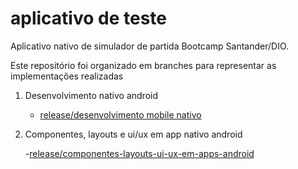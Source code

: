 # aplicativo de teste

Aplicativo nativo de simulador de partida Bootcamp Santander/DIO.

Este repositório foi organizado em branches para representar as implementações realizadas

1. Desenvolvimento nativo android
      - [release/desenvolvimento mobile nativo](https://github.com/rmlo/app-Test/tree/release/desenvolvimento-mobile-nativo)
 
2. Componentes, layouts e ui/ux em app nativo android
      
      -[release/componentes-layouts-ui-ux-em-apps-android](https://github.com/rmlo/app-Test/tree/release/componentes-layouts-ui-ux-em-apps-android)
